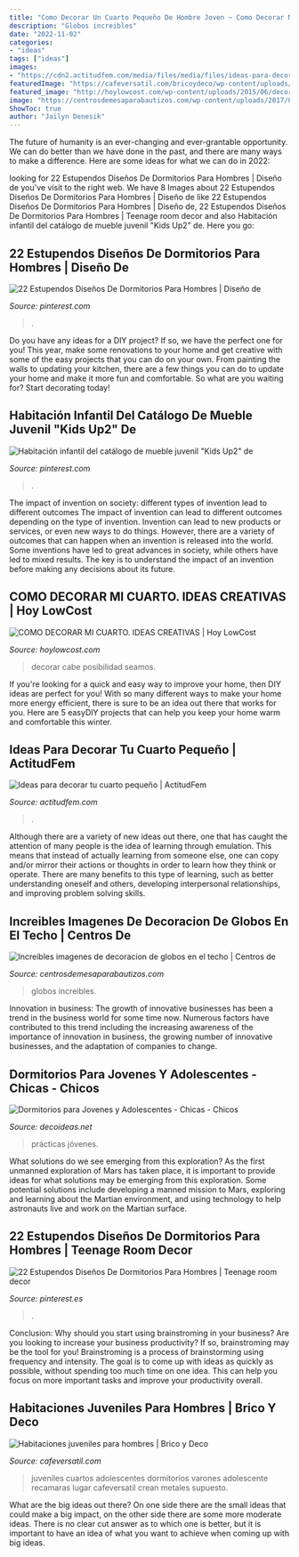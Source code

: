 ```yaml
---
title: "Como Decorar Un Cuarto Pequeño De Hombre Joven ~ Como Decorar Mi Cuarto. Ideas Creativas"
description: "Globos increibles"
date: "2022-11-02"
categories:
- "ideas"
tags: ["ideas"]
images:
- "https://cdn2.actitudfem.com/media/files/media/files/ideas-para-decorar-tu-cuarto-pequeno.gif"
featuredImage: "https://cafeversatil.com/bricoydeco/wp-content/uploads/2011/07/21-1-e1562123072181.jpg"
featured_image: "http://hoylowcost.com/wp-content/uploads/2015/06/decoracion-vestidor-mi-cuarto.jpg"
image: "https://centrosdemesaparabautizos.com/wp-content/uploads/2017/04/decoracion-de-globos-en-el-techo-fiesta-retro.jpg"
ShowToc: true
author: "Jailyn Denesik"
---
```



The future of humanity is an ever-changing and ever-grantable opportunity. We can do better than we have done in the past, and there are many ways to make a difference. Here are some ideas for what we can do in 2022: 

	

		
looking for 22 Estupendos Diseños De Dormitorios Para Hombres | Diseño de you've visit to the right web. We have 8 Images about 22 Estupendos Diseños De Dormitorios Para Hombres | Diseño de like 22 Estupendos Diseños De Dormitorios Para Hombres | Diseño de, 22 Estupendos Diseños De Dormitorios Para Hombres | Teenage room decor and also Habitación infantil del catálogo de mueble juvenil &quot;Kids Up2&quot; de. Here you go:
		
    
## 22 Estupendos Diseños De Dormitorios Para Hombres | Diseño De

<img loading=lazy src="https://i.pinimg.com/originals/af/d5/84/afd584e18439b6245d30937b8e2f83a8.jpg" onerror="this.onerror=null;this.src='https://tse4.mm.bing.net/th?id=OIP.gDV0M4dqeivT_mlsgTRgQgHaFj&amp;pid=15.1';" alt="22 Estupendos Diseños De Dormitorios Para Hombres | Diseño de">

_Source: pinterest.com_

>. 

	

Do you have any ideas for a DIY project? If so, we have the perfect one for you! This year, make some renovations to your home and get creative with some of the easy projects that you can do on your own. From painting the walls to updating your kitchen, there are a few things you can do to update your home and make it more fun and comfortable. So what are you waiting for? Start decorating today!

    
## Habitación Infantil Del Catálogo De Mueble Juvenil &quot;Kids Up2&quot; De

<img loading=lazy src="https://i.pinimg.com/originals/13/95/58/139558501ed1b180e0e40da783d2f96f.jpg" onerror="this.onerror=null;this.src='https://tse3.mm.bing.net/th?id=OIP.xeuWVoY5ykI6SZYl7Sc8FAHaFT&amp;pid=15.1';" alt="Habitación infantil del catálogo de mueble juvenil &quot;Kids Up2&quot; de">

_Source: pinterest.com_

>. 

	

The impact of invention on society: different types of invention lead to different outcomes
The impact of invention can lead to different outcomes depending on the type of invention. Invention can lead to new products or services, or even new ways to do things. However, there are a variety of outcomes that can happen when an invention is released into the world. Some inventions have led to great advances in society, while others have led to mixed results. The key is to understand the impact of an invention before making any decisions about its future.

    
## COMO DECORAR MI CUARTO. IDEAS CREATIVAS | Hoy LowCost

<img loading=lazy src="http://hoylowcost.com/wp-content/uploads/2015/06/decoracion-vestidor-mi-cuarto.jpg" onerror="this.onerror=null;this.src='https://tse4.mm.bing.net/th?id=OIP.2JHE1-t1AkPsB35TQ8LDAgHaE_&amp;pid=15.1';" alt="COMO DECORAR MI CUARTO. IDEAS CREATIVAS | Hoy LowCost">

_Source: hoylowcost.com_

>decorar cabe posibilidad seamos. 

	

If you're looking for a quick and easy way to improve your home, then DIY ideas are perfect for you! With so many different ways to make your home more energy efficient, there is sure to be an idea out there that works for you. Here are 5 easyDIY projects that can help you keep your home warm and comfortable this winter.

    
## Ideas Para Decorar Tu Cuarto Pequeño | ActitudFem

<img loading=lazy src="https://cdn2.actitudfem.com/media/files/media/files/ideas-para-decorar-tu-cuarto-pequeno.gif" onerror="this.onerror=null;this.src='https://tse3.mm.bing.net/th?id=OIP.JiAH7IgoCAlsYhoRnP72hgHaJN&amp;pid=15.1';" alt="Ideas para decorar tu cuarto pequeño | ActitudFem">

_Source: actitudfem.com_

>. 

	

Although there are a variety of new ideas out there, one that has caught the attention of many people is the idea of learning through emulation. This means that instead of actually learning from someone else, one can copy and/or mirror their actions or thoughts in order to learn how they think or operate. There are many benefits to this type of learning, such as better understanding oneself and others, developing interpersonal relationships, and improving problem solving skills.

    
## Increibles Imagenes De Decoracion De Globos En El Techo | Centros De

<img loading=lazy src="https://centrosdemesaparabautizos.com/wp-content/uploads/2017/04/decoracion-de-globos-en-el-techo-fiesta-retro.jpg" onerror="this.onerror=null;this.src='https://tse3.mm.bing.net/th?id=OIP.DxaDIY2HR5D5jMmQiNGUCQHaLH&amp;pid=15.1';" alt="Increibles imagenes de decoracion de globos en el techo | Centros de">

_Source: centrosdemesaparabautizos.com_

>globos increibles. 

	

Innovation in business:
The growth of innovative businesses has been a trend in the business world for some time now. Numerous factors have contributed to this trend including the increasing awareness of the importance of innovation in business, the growing number of innovative businesses, and the adaptation of companies to change.

    
## Dormitorios Para Jovenes Y Adolescentes - Chicas - Chicos

<img loading=lazy src="https://www.decoideas.net/wp-content/uploads/2016/09/habitaciones-adolescentes-chico-2.jpg" onerror="this.onerror=null;this.src='https://tse1.mm.bing.net/th?id=OIP.wp8fefvPix6ak-EM3FkkLwHaHa&amp;pid=15.1';" alt="Dormitorios para Jovenes y Adolescentes - Chicas - Chicos">

_Source: decoideas.net_

>prácticas jóvenes. 

	

What solutions do we see emerging from this exploration?
As the first unmanned exploration of Mars has taken place, it is important to provide ideas for what solutions may be emerging from this exploration. Some potential solutions include developing a manned mission to Mars, exploring and learning about the Martian environment, and using technology to help astronauts live and work on the Martian surface.

    
## 22 Estupendos Diseños De Dormitorios Para Hombres | Teenage Room Decor

<img loading=lazy src="https://i.pinimg.com/originals/5d/7d/81/5d7d81d0fa90c04146da589ddba47d1a.jpg" onerror="this.onerror=null;this.src='https://tse3.mm.bing.net/th?id=OIP.JhZDyuZDJ3jtzVvqMYyKIgHaFj&amp;pid=15.1';" alt="22 Estupendos Diseños De Dormitorios Para Hombres | Teenage room decor">

_Source: pinterest.es_

>. 

	

Conclusion: Why should you start using brainstroming in your business?
Are you looking to increase your business productivity? If so, brainstroming may be the tool for you! Brainstroming is a process of brainstorming using frequency and intensity. The goal is to come up with ideas as quickly as possible, without spending too much time on one idea. This can help you focus on more important tasks and improve your productivity overall.

    
## Habitaciones Juveniles Para Hombres | Brico Y Deco

<img loading=lazy src="https://cafeversatil.com/bricoydeco/wp-content/uploads/2011/07/21-1-e1562123072181.jpg" onerror="this.onerror=null;this.src='https://tse3.mm.bing.net/th?id=OIP.da481FveUtU41koVyPYlHQHaEx&amp;pid=15.1';" alt="Habitaciones juveniles para hombres | Brico y Deco">

_Source: cafeversatil.com_

>juveniles cuartos adolescentes dormitorios varones adolescente recamaras lugar cafeversatil crean metales supuesto. 

	

What are the big ideas out there?
On one side there are the small ideas that could make a big impact, on the other side there are some more moderate ideas. There is no clear cut answer as to which one is better, but it is important to have an idea of what you want to achieve when coming up with big ideas.

